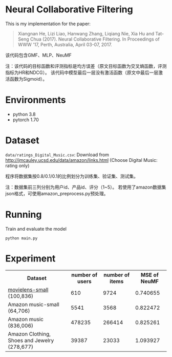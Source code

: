 
# Neural Collaborative Filtering

This is my implementation for the paper:
>Xiangnan He, Lizi Liao, Hanwang Zhang, Liqiang Nie, Xia Hu and Tat-Seng Chua (2017). Neural Collaborative Filtering. In Proceedings of WWW '17, Perth, Australia, April 03-07, 2017.

该代码包含GMF、MLP、NeuMF

注：该代码的目标函数和评测指标是均方误差（原文目标函数为交叉熵函数，评测指标为HR和NDCG）。
该代码中模型最后一层没有激活函数（原文中最后一层激活函数为Sigmoid）。

# Environments
+ python 3.8
+ pytorch 1.70

# Dataset

`data/ratings_Digital_Music.csv`:
Download from http://jmcauley.ucsd.edu/data/amazon/links.html (Choose Digital Music: rating only)

程序将数据集按0.8/0.1/0.1的比例划分为训练集、验证集、测试集。

注：数据集前三列分别为用户id、产品id、评分（1~5）。
若使用了amazon数据集json格式，可使用amazon_preprocess.py预处理。

# Running
Train and evaluate the model
```
python main.py
```

# Experiment
<table align="center">
    <tr>
        <th>Dataset</th>
        <th>number of users</th>
        <th>number of items</th>
        <th>MSE of NeuMF</th>
    </tr>
    <tr>
        <td><a href="http://files.grouplens.org/datasets/movielens/ml-latest-small.zip">movielens-small</a> (100,836)</td>
        <td>610</td>
        <td>9724</td>
        <td>0.740655</td>
    </tr>
    <tr>
        <td>Amazon music-small (64,706)</td>
        <td>5541</td>
        <td>3568</td>
        <td>0.822472</td>
    </tr>
    <tr>
        <td>Amazon music (836,006)</td>
        <td>478235</td>
        <td>266414</td>
        <td>0.825261</td>
    </tr>
    <tr>
        <td>Amazon Clothing, Shoes and Jewelry (278,677)</td>
        <td>39387</td>
        <td>23033</td>
        <td>1.093927</td>
    </tr>
</table>
